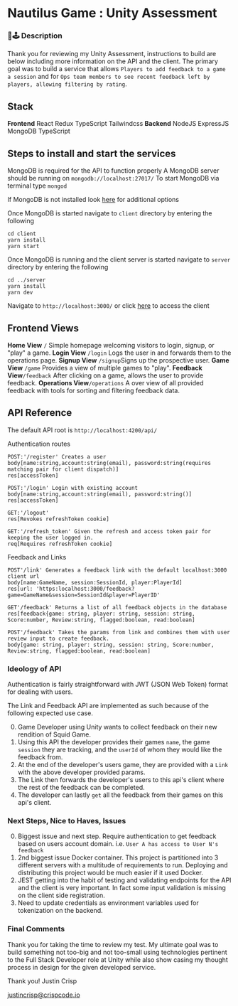 # Nautilus Game : Unity Assessment

### 🦑🕹️ Description 
Thank you for reviewing my Unity Assessment, instructions to build are below including more information on the API and the client. The primary goal was to build a service that allows `Players to add feedback to a game a session` and for 
`Ops team members to see recent feedback left by players, allowing filtering by rating`. 


## Stack

**Frontend** React Redux TypeScript Tailwindcss
**Backend** NodeJS ExpressJS MongoDB TypeScript 


Steps to install and start the services
---
MongoDB is required for the API to function properly
A MongoDB server should be running on `mongodb://localhost:27017/`
To start MongoDB via terminal type  `mongod`

If MongoDB is not installed look  [here](https://docs.mongodb.com/manual/installation/)  for additional options

Once MongoDB is started navigate to `client` directory by entering the following
```
cd client
yarn install
yarn start
```
Once MongoDB is running and the client server is started navigate to `server` directory by entering the following
```
cd ../server
yarn install
yarn dev
```
Navigate to `http://localhost:3000/` or click [here](http://localhost:3000) to access the client

## Frontend Views
**Home View** `/` Simple homepage welcoming visitors to login, signup, or "play" a game.
**Login View** `/login` Logs the user in and forwards them to the operations page.
**Signup View** `/signup`Signs up the prospective user.
**Game View** `/game` Provides a view of multiple games to "play".
**Feedback View**`/feedback` After clicking on a game, allows the user to provide feedback.
**Operations View**`/operations` A over view of all provided feedback with tools for sorting and filtering feedback data.

API Reference
---
The default API root is `http://localhost:4200/api/`

Authentication routes
```
POST:'/register' Creates a user
body[name:string,account:string(email), password:string(requires matching pair for client dispatch)]
res[accessToken]

POST:'/login' Login with existing account
body[name:string,account:string(email), password:string()]
res[accessToken]

GET:'/logout'
res[Revokes refreshToken cookie]

GET:'/refresh_token' Given the refresh and access token pair for keeping the user logged in.
req[Requires refreshToken cookie]
```

Feedback and Links
```
POST'/link' Generates a feedback link with the default localhost:3000 client url
body[name:GameName, session:SessionId, player:PlayerId]
res[url: 'https:localhost:3000/feedback?game=GameName&session=SessionId&player=PlayerID'

GET'/feedback' Returns a list of all feedback objects in the database
res[feedback{game: string, player: string, session: string, Score:number, Review:string, flagged:boolean, read:boolean]

POST'/feedback' Takes the params from link and combines them with user review input to create feedback.
body[game: string, player: string, session: string, Score:number, Review:string, flagged:boolean, read:boolean]

```
### Ideology of API
Authentication is fairly straightforward with JWT (JSON Web Token) format for dealing with users.

The Link and Feedback API are implemented as such because of the following expected use case.

0) Game Developer using Unity wants to collect feedback on their new rendition of Squid Game.
1) Using this API the developer provides their games `name`, the game `session` they are tracking, and the `userId` of whom they would like the feedback from.
2) At the end of the developer's users game, they are provided with a `Link` with the above developer provided params.
3) The Link then forwards the developer's users to this api's client where the rest of the feedback can be completed.
4) The developer can lastly `get` all the feedback from their games on this api's client.

### Next Steps, Nice to Haves, Issues
0) Biggest issue and next step. Require authentication to get feedback based on users account domain.
i.e. `User A has access to User N's feedback`
1) 2nd biggest issue Docker container. This project is partitioned into 3 different servers with a multitude of requirements to run. Deploying and distributing this project would be much easier if it used Docker.
2) JEST getting into the habit of testing and validating endpoints for the API and the client is very important. In fact some input validation is missing on the client side registration. 
3) Need to update credentials as environment variables used for tokenization on the backend. 

### Final Comments

Thank you for taking the time to review my test. My ultimate goal was to build something not too-big and not too-small using technologies pertinent to the Full Stack Developer role at Unity while also show casing my thought process in design for the given developed service.

Thank you!
Justin Crisp

justincrisp@crispcode.io
